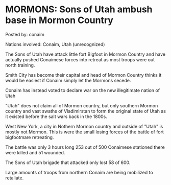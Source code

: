 # MORMONS: Sons of Utah ambush base in Mormon Country

Posted by: conaim

Nations involved: Conaim, Utah (unrecognized)

The Sons of Utah have attack little fort Bigfoot in Mormon Country and have actually pushed Conaimese forces into retreat as most troops were out north training.

Smith City has become their capital and head of Mormon Country thinks it would be easiest if Conaim simply let the Mormons secede.

Conaim has instead voted to declare war on the new illegitimate nation of Utah

"Utah" does not claim all of Mormon country, but only southern Mormon country and vast swaths of Vladimirstan to form the original state of Utah as it existed before the salt wars back in the 1800s.

West New York, a city in Nothern Mormon country and outside of "Utah" is mostly not Mormon. This is were the small losing forces of the battle of fort bigfootmare retreating.

The battle was only 3 hours long
253 out of 500 Conaimese stationed there were killed
and 51 wounded.

The Sons of Utah brigade that attacked only lost 58 of 600.

Large amounts of troops from northern Conaim are being mobilized to retaliate.

